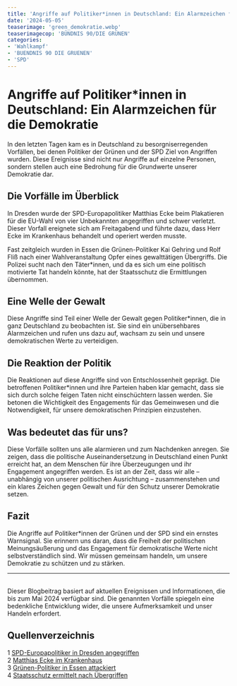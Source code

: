```yaml
---
title: 'Angriffe auf Politiker*innen in Deutschland: Ein Alarmzeichen für die Demokratie'
date: '2024-05-05'
teaserimage: 'green_demokratie.webp'
teaserimagecop: 'BÜNDNIS 90/DIE GRÜNEN'
categories:
- 'Wahlkampf'
- 'BUENDNIS 90 DIE GRUENEN'
- 'SPD'
---
```


# Angriffe auf Politiker\*innen in Deutschland: Ein Alarmzeichen für die Demokratie

In den letzten Tagen kam es in Deutschland zu besorgniserregenden Vorfällen, bei denen Politiker der Grünen und der SPD Ziel von Angriffen wurden. Diese Ereignisse sind nicht nur Angriffe auf einzelne Personen, sondern stellen auch eine Bedrohung für die Grundwerte unserer Demokratie dar.

## Die Vorfälle im Überblick

In Dresden wurde der SPD-Europapolitiker Matthias Ecke beim Plakatieren für die EU-Wahl von vier Unbekannten angegriffen und schwer verletzt. Dieser Vorfall ereignete sich am Freitagabend und führte dazu, dass Herr Ecke im Krankenhaus behandelt und operiert werden musste.

Fast zeitgleich wurden in Essen die Grünen-Politiker Kai Gehring und Rolf Fliß nach einer Wahlveranstaltung Opfer eines gewalttätigen Übergriffs. Die Polizei sucht nach den Täter\*innen, und da es sich um eine politisch motivierte Tat handeln könnte, hat der Staatsschutz die Ermittlungen übernommen.

## Eine Welle der Gewalt

Diese Angriffe sind Teil einer Welle der Gewalt gegen Politiker\*innen, die in ganz Deutschland zu beobachten ist. Sie sind ein unübersehbares Alarmzeichen und rufen uns dazu auf, wachsam zu sein und unsere demokratischen Werte zu verteidigen.

## Die Reaktion der Politik

Die Reaktionen auf diese Angriffe sind von Entschlossenheit geprägt. Die betroffenen Politiker\*innen und ihre Parteien haben klar gemacht, dass sie sich durch solche feigen Taten nicht einschüchtern lassen werden. Sie betonen die Wichtigkeit des Engagements für das Gemeinwesen und die Notwendigkeit, für unsere demokratischen Prinzipien einzustehen.

## Was bedeutet das für uns?

Diese Vorfälle sollten uns alle alarmieren und zum Nachdenken anregen. Sie zeigen, dass die politische Auseinandersetzung in Deutschland einen Punkt erreicht hat, an dem Menschen für ihre Überzeugungen und ihr Engagement angegriffen werden. Es ist an der Zeit, dass wir alle – unabhängig von unserer politischen Ausrichtung – zusammenstehen und ein klares Zeichen gegen Gewalt und für den Schutz unserer Demokratie setzen.

## Fazit

Die Angriffe auf Politiker\*innen der Grünen und der SPD sind ein ernstes Warnsignal. Sie erinnern uns daran, dass die Freiheit der politischen Meinungsäußerung und das Engagement für demokratische Werte nicht selbstverständlich sind. Wir müssen gemeinsam handeln, um unsere Demokratie zu schützen und zu stärken.
<br>

---

<br>
Dieser Blogbeitrag basiert auf aktuellen Ereignissen und Informationen, die bis zum Mai 2024 verfügbar sind. Die genannten Vorfälle spiegeln eine bedenkliche Entwicklung wider, die unsere Aufmerksamkeit und unser Handeln erfordert.

## Quellenverzeichnis

1 [SPD-Europapolitiker in Dresden angegriffen](https://orf.at/stories/3356357/) <br>
2 [Matthias Ecke im Krankenhaus](https://www.infranken.de/deutschland/beim-plakatieren-in-dresden-spd-europapolitiker-matthias-ecke-bei-angriff-schwer-verletzt-staatsschutz-und-task-force-ermitteln-art-5865947) <br>
3 [Grünen-Politiker in Essen attackiert](https://orf.at/stories/3356357/) <br>
4 [Staatsschutz ermittelt nach Übergriffen](https://www.zdf.de/nachrichten/politik/deutschland/gruene-politiker-essen-angriff-staatsschutz-100.html)

